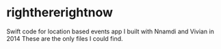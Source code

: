 # righthererightnow
Swift code for location based events app I built with Nnamdi and Vivian in 2014
These are the only files I could find.
